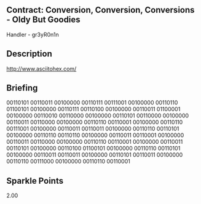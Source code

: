 ## Contract: Conversion, Conversion, Conversions - Oldy But Goodies
Handler - gr3yR0n1n

## Description
http://www.asciitohex.com/

## Briefing
00110101 00110011 00100000 00110111 00111001 00100000 00110110 01100101 00100000 00110111 00110100 00100000 00110011 01100001 00100000 00110010 00110000 00100000 00110101 00110000 00100000 00110011 00110000 00100000 00110110 00110001 00100000 00110110 00111001 00100000 00110011 00110011 00100000 00110110 00110101 00100000 00110110 00110110 00100000 00110011 00110001 00100000 00110011 00110000 00100000 00110110 00110001 00100000 00110011 00110101 00100000 00110100 01100101 00100000 00110110 00110101 00100000 00110011 00110011 00100000 00110101 00110011 00100000 00110110 00111000 00100000 00110110 00110001

## Sparkle Points
2.00 
